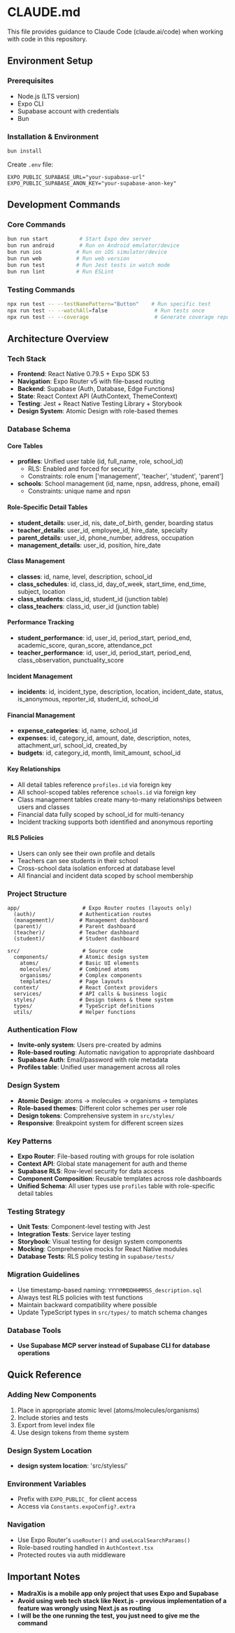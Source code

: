 # CLAUDE.md

This file provides guidance to Claude Code (claude.ai/code) when working with code in this repository.

## Environment Setup

### Prerequisites
- Node.js (LTS version)
- Expo CLI
- Supabase account with credentials
- Bun

### Installation & Environment
```bash
bun install
```

Create `.env` file:
```env
EXPO_PUBLIC_SUPABASE_URL="your-supabase-url"
EXPO_PUBLIC_SUPABASE_ANON_KEY="your-supabase-anon-key"
```

## Development Commands

### Core Commands
```bash
bun run start          # Start Expo dev server
bun run android        # Run on Android emulator/device
bun run ios           # Run on iOS simulator/device
bun run web           # Run web version
bun run test          # Run Jest tests in watch mode
bun run lint          # Run ESLint
```

### Testing Commands
```bash
npx run test -- --testNamePattern="Button"    # Run specific test
npx run test -- --watchAll=false               # Run tests once
npx run test -- --coverage                     # Generate coverage report
```

## Architecture Overview

### Tech Stack
- **Frontend**: React Native 0.79.5 + Expo SDK 53
- **Navigation**: Expo Router v5 with file-based routing
- **Backend**: Supabase (Auth, Database, Edge Functions)
- **State**: React Context API (AuthContext, ThemeContext)
- **Testing**: Jest + React Native Testing Library + Storybook
- **Design System**: Atomic Design with role-based themes

### Database Schema

#### Core Tables
- **profiles**: Unified user table (id, full_name, role, school_id)
  - RLS: Enabled and forced for security
  - Constraints: role enum ['management', 'teacher', 'student', 'parent']
- **schools**: School management (id, name, npsn, address, phone, email)
  - Constraints: unique name and npsn

#### Role-Specific Detail Tables
- **student_details**: user_id, nis, date_of_birth, gender, boarding status
- **teacher_details**: user_id, employee_id, hire_date, specialty
- **parent_details**: user_id, phone_number, address, occupation
- **management_details**: user_id, position, hire_date

#### Class Management
- **classes**: id, name, level, description, school_id
- **class_schedules**: id, class_id, day_of_week, start_time, end_time, subject, location
- **class_students**: class_id, student_id (junction table)
- **class_teachers**: class_id, user_id (junction table)

#### Performance Tracking
- **student_performance**: id, user_id, period_start, period_end, academic_score, quran_score, attendance_pct
- **teacher_performance**: id, user_id, period_start, period_end, class_observation, punctuality_score

#### Incident Management
- **incidents**: id, incident_type, description, location, incident_date, status, is_anonymous, reporter_id, student_id, school_id

#### Financial Management
- **expense_categories**: id, name, school_id
- **expenses**: id, category_id, amount, date, description, notes, attachment_url, school_id, created_by
- **budgets**: id, category_id, month, limit_amount, school_id

#### Key Relationships
- All detail tables reference `profiles.id` via foreign key
- All school-scoped tables reference `schools.id` via foreign key
- Class management tables create many-to-many relationships between users and classes
- Financial data fully scoped by school_id for multi-tenancy
- Incident tracking supports both identified and anonymous reporting

#### RLS Policies
- Users can only see their own profile and details
- Teachers can see students in their school
- Cross-school data isolation enforced at database level
- All financial and incident data scoped by school membership

### Project Structure
```
app/                    # Expo Router routes (layouts only)
  (auth)/              # Authentication routes
  (management)/        # Management dashboard
  (parent)/            # Parent dashboard
  (teacher)/           # Teacher dashboard
  (student)/           # Student dashboard

src/                    # Source code
  components/          # Atomic design system
    atoms/             # Basic UI elements
    molecules/         # Combined atoms
    organisms/         # Complex components
    templates/         # Page layouts
  context/             # React Context providers
  services/            # API calls & business logic
  styles/              # Design tokens & theme system
  types/               # TypeScript definitions
  utils/               # Helper functions
```

### Authentication Flow
- **Invite-only system**: Users pre-created by admins
- **Role-based routing**: Automatic navigation to appropriate dashboard
- **Supabase Auth**: Email/password with role metadata
- **Profiles table**: Unified user management across all roles

### Design System
- **Atomic Design**: atoms → molecules → organisms → templates
- **Role-based themes**: Different color schemes per user role
- **Design tokens**: Comprehensive system in `src/styles/`
- **Responsive**: Breakpoint system for different screen sizes

### Key Patterns
- **Expo Router**: File-based routing with groups for role isolation
- **Context API**: Global state management for auth and theme
- **Supabase RLS**: Row-level security for data access
- **Component Composition**: Reusable templates across role dashboards
- **Unified Schema**: All user types use `profiles` table with role-specific detail tables

### Testing Strategy
- **Unit Tests**: Component-level testing with Jest
- **Integration Tests**: Service layer testing
- **Storybook**: Visual testing for design system components
- **Mocking**: Comprehensive mocks for React Native modules
- **Database Tests**: RLS policy testing in `supabase/tests/`

### Migration Guidelines
- Use timestamp-based naming: `YYYYMMDDHHMMSS_description.sql`
- Always test RLS policies with test functions
- Maintain backward compatibility where possible
- Update TypeScript types in `src/types/` to match schema changes

### Database Tools
- **Use Supabase MCP server instead of Supabase CLI for database operations**

## Quick Reference

### Adding New Components
1. Place in appropriate atomic level (atoms/molecules/organisms)
2. Include stories and tests
3. Export from level index file
4. Use design tokens from theme system

### Design System Location
- **design system location**: 'src/styless/'

### Environment Variables
- Prefix with `EXPO_PUBLIC_` for client access
- Access via `Constants.expoConfig?.extra`

### Navigation
- Use Expo Router's `useRouter()` and `useLocalSearchParams()`
- Role-based routing handled in `AuthContext.tsx`
- Protected routes via auth middleware

## Important Notes

- **MadraXis is a mobile app only project that uses Expo and Supabase**
- **Avoid using web tech stack like Next.js - previous implementation of a feature was wrongly using Next.js as routing**
- **I will be the one running the test, you just need to give me the command**